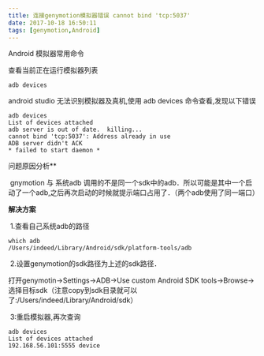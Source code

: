 ```yaml
---
title: 连接genymotion模拟器错误 cannot bind 'tcp:5037'
date: 2017-10-18 16:50:11
tags: [genymotion,Android]
---
```


Android 模拟器常用命令

查看当前正在运行模拟器列表

```shell
adb devices  
```

android studio 无法识别模拟器及真机,使用 adb devices 命令查看,发现以下错误

```shell
adb devices
List of devices attached
adb server is out of date.  killing...
cannot bind 'tcp:5037': Address already in use
ADB server didn't ACK
* failed to start daemon *
```

<!--more-->

问题原因分析**

​	gnymotion 与 系统adb 调用的不是同一个sdk中的adb．所以可能是其中一个启动了一个adb,之后再次启动的时候就提示端口占用了．（两个adb使用了同一端口）

**解决方案**

​	1.查看自己系统adb的路径

```shell
which adb
/Users/indeed/Library/Android/sdk/platform-tools/adb
```

​	2.设置genymotion的sdk路径为上述的sdk路径．

打开genymotin->Settings->ADB->Use custom Android SDK tools->Browse->选择目标sdk（注意copy到sdk目录就可以了:/Users/indeed/Library/Android/sdk）

​	3:重启模拟器,再次查询

```shell
adb devices
List of devices attached
192.168.56.101:5555	device
```

